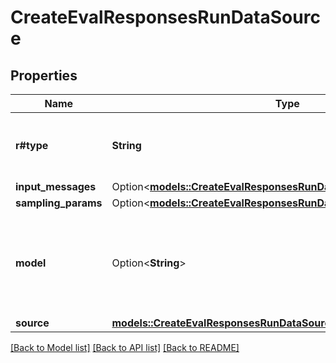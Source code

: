 # CreateEvalResponsesRunDataSource

## Properties

Name | Type | Description | Notes
------------ | ------------- | ------------- | -------------
**r#type** | **String** | The type of run data source. Always `responses`. | 
**input_messages** | Option<[**models::CreateEvalResponsesRunDataSourceInputMessages**](CreateEvalResponsesRunDataSource_input_messages.md)> |  | [optional]
**sampling_params** | Option<[**models::CreateEvalResponsesRunDataSourceSamplingParams**](CreateEvalResponsesRunDataSource_sampling_params.md)> |  | [optional]
**model** | Option<**String**> | The name of the model to use for generating completions (e.g. \"o3-mini\"). | [optional]
**source** | [**models::CreateEvalResponsesRunDataSourceSource**](CreateEvalResponsesRunDataSource_source.md) |  | 

[[Back to Model list]](../README.md#documentation-for-models) [[Back to API list]](../README.md#documentation-for-api-endpoints) [[Back to README]](../README.md)


